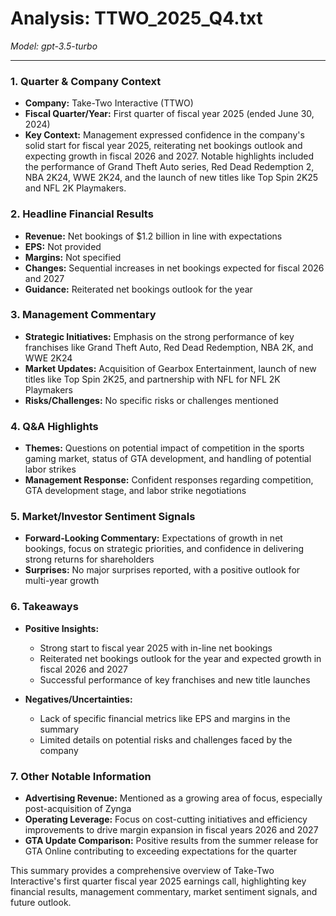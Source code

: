 # Analysis: TTWO_2025_Q4.txt

*Model: gpt-3.5-turbo*

---

### 1. Quarter & Company Context
- **Company:** Take-Two Interactive (TTWO)
- **Fiscal Quarter/Year:** First quarter of fiscal year 2025 (ended June 30, 2024)
- **Key Context:** Management expressed confidence in the company's solid start for fiscal year 2025, reiterating net bookings outlook and expecting growth in fiscal 2026 and 2027. Notable highlights included the performance of Grand Theft Auto series, Red Dead Redemption 2, NBA 2K24, WWE 2K24, and the launch of new titles like Top Spin 2K25 and NFL 2K Playmakers.

### 2. Headline Financial Results
- **Revenue:** Net bookings of $1.2 billion in line with expectations
- **EPS:** Not provided
- **Margins:** Not specified
- **Changes:** Sequential increases in net bookings expected for fiscal 2026 and 2027
- **Guidance:** Reiterated net bookings outlook for the year

### 3. Management Commentary
- **Strategic Initiatives:** Emphasis on the strong performance of key franchises like Grand Theft Auto, Red Dead Redemption, NBA 2K, and WWE 2K24
- **Market Updates:** Acquisition of Gearbox Entertainment, launch of new titles like Top Spin 2K25, and partnership with NFL for NFL 2K Playmakers
- **Risks/Challenges:** No specific risks or challenges mentioned

### 4. Q&A Highlights
- **Themes:** Questions on potential impact of competition in the sports gaming market, status of GTA development, and handling of potential labor strikes
- **Management Response:** Confident responses regarding competition, GTA development stage, and labor strike negotiations

### 5. Market/Investor Sentiment Signals
- **Forward-Looking Commentary:** Expectations of growth in net bookings, focus on strategic priorities, and confidence in delivering strong returns for shareholders
- **Surprises:** No major surprises reported, with a positive outlook for multi-year growth

### 6. Takeaways
- **Positive Insights:**
  - Strong start to fiscal year 2025 with in-line net bookings
  - Reiterated net bookings outlook for the year and expected growth in fiscal 2026 and 2027
  - Successful performance of key franchises and new title launches
  
- **Negatives/Uncertainties:**
  - Lack of specific financial metrics like EPS and margins in the summary
  - Limited details on potential risks and challenges faced by the company
  
### 7. Other Notable Information
- **Advertising Revenue:** Mentioned as a growing area of focus, especially post-acquisition of Zynga
- **Operating Leverage:** Focus on cost-cutting initiatives and efficiency improvements to drive margin expansion in fiscal years 2026 and 2027
- **GTA Update Comparison:** Positive results from the summer release for GTA Online contributing to exceeding expectations for the quarter

This summary provides a comprehensive overview of Take-Two Interactive's first quarter fiscal year 2025 earnings call, highlighting key financial results, management commentary, market sentiment signals, and future outlook.